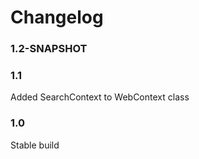 # Changelog

### 1.2-SNAPSHOT

### 1.1
Added SearchContext to WebContext class  

### 1.0
Stable build  